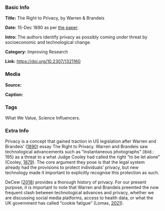 ### Basic Info

**Title:** 
The Right to Privacy, by Warren & Brandeis

**Date:** 
15-Dec 1890 as per [the paper](https://doi.org/10.2307/1321160).

**Intro:** 
The authors identify privacy as possibly coming under threat by socioeconomic and technological change.

**Category:** 
Improving Research

**Link:** 
https://doi.org/10.2307/1321160

### Media

**Source:** 

**Caption:** 

### Tags

What We Value, Science Influencers.

### Extra Info

Privacy is a concept that gained traction in US legislation after Warren and Brandeis’ ([1890](https://doi.org/10.2307/1321160)) essay The Right to Privacy. Warren and Brandeis saw technological advancements such as “instantaneous photographs” (ibid.: 195) as a threat to a what Judge Cooley had called the right “to be let alone” (Cooley, [1879](https://repository.law.umich.edu/books/11/)). The core argument they pose is that the legal system already had the provisions to protect individuals’ privacy, but new technology made it important to explicitly recognise this protection as such.

DeCew ([2018](https://plato.stanford.edu/entries/privacy/)) provides a thorough history of privacy. For our present purpose, it is important to note that Warren and Brandeis preemted the now frequent clash between technological advances and privacy, whether we are discussing social media platforms, access to health data, or what the UK government has called “cookie fatigue” (Lomas, [2021](https://techcrunch.com/2021/09/06/after-years-of-inaction-against-adtech-uks-ico-calls-for-browser-level-controls-to-fix-cookie-fatigue/)).
